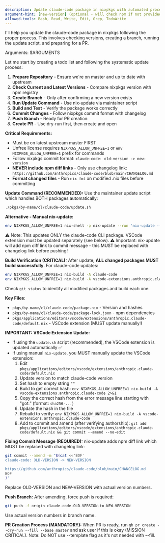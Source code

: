 ```yaml
---
description: Update claude-code package in nixpkgs with automated process
argument-hint: [new-version] (optional - will check npm if not provided)
allowed-tools: Bash, Read, Write, Edit, Grep, TodoWrite
---
```


I'll help you update the claude-code package in nixpkgs following the proper process. This involves checking versions, creating a branch, running the update script, and preparing for a PR.

Arguments: $ARGUMENTS

Let me start by creating a todo list and following the systematic update process:

1. **Prepare Repository** - Ensure we're on master and up to date with upstream
2. **Check Current and Latest Versions** - Compare nixpkgs version with npm registry
3. **Create Branch** - Only after confirming a new version exists
4. **Run Update Command** - Use nix-update via maintainer script
5. **Build and Test** - Verify the package works correctly
6. **Commit Changes** - Follow nixpkgs commit format with changelog
7. **Push Branch** - Ready for PR creation
8. **Create PR** - Use dry-run first, then create and open

**Critical Requirements:**
- Must be on latest upstream master FIRST
- Unfree license requires `NIXPKGS_ALLOW_UNFREE=1` or `env NIXPKGS_ALLOW_UNFREE=1` prefix for commands
- Follow nixpkgs commit format: `claude-code: old-version -> new-version`
- **NEVER include npm diff links** - Only use changelog link: `https://github.com/anthropics/claude-code/blob/main/CHANGELOG.md`
- **Format changed files** - Run `nix fmt` on modified .nix files before committing

**Update Command (RECOMMENDED):**
Use the maintainer update script which handles BOTH packages automatically:
```bash
./pkgs/by-name/cl/claude-code/update.sh
```

**Alternative - Manual nix-update:**
```bash
env NIXPKGS_ALLOW_UNFREE=1 nix-shell -p nix-update --run 'nix-update --build --commit claude-code'
```
⚠️ Note: This updates ONLY the claude-code CLI package. VSCode extension must be updated separately (see below).
⚠️ Important: nix-update will add npm diff link to commit message - this MUST be replaced with changelog link before pushing!

**Build Verification (CRITICAL):**
After update, **ALL changed packages MUST build successfully**. For claude-code updates:
```bash
env NIXPKGS_ALLOW_UNFREE=1 nix-build -A claude-code
env NIXPKGS_ALLOW_UNFREE=1 nix-build -A vscode-extensions.anthropic.claude-code
```
Check `git status` to identify all modified packages and build each one.

**Key Files:**
- `pkgs/by-name/cl/claude-code/package.nix` - Version and hashes
- `pkgs/by-name/cl/claude-code/package-lock.json` - npm dependencies
- `pkgs/applications/editors/vscode/extensions/anthropic.claude-code/default.nix` - VSCode extension (MUST update manually!)

**IMPORTANT: VSCode Extension Update:**
- If using the `update.sh` script (recommended), the VSCode extension is updated automatically ✅
- If using manual `nix-update`, you MUST manually update the VSCode extension:
  1. Edit `pkgs/applications/editors/vscode/extensions/anthropic.claude-code/default.nix`
  2. Update version to match claude-code version
  3. Set hash to empty string `""`
  4. Build to get correct hash: `env NIXPKGS_ALLOW_UNFREE=1 nix-build -A vscode-extensions.anthropic.claude-code 2>&1`
  5. Copy the correct hash from the error message line starting with "got:" (format: `sha256-...`)
  6. Update the hash in the file
  7. Rebuild to verify: `env NIXPKGS_ALLOW_UNFREE=1 nix-build -A vscode-extensions.anthropic.claude-code`
  8. Add to commit and amend (after verifying authorship): `git add pkgs/applications/editors/vscode/extensions/anthropic.claude-code/default.nix && git commit --amend --no-edit`

**Fixing Commit Message (REQUIRED):**
nix-update adds npm diff link which MUST be replaced with changelog link:
```bash
git commit --amend -m "$(cat <<'EOF'
claude-code: OLD-VERSION -> NEW-VERSION

https://github.com/anthropics/claude-code/blob/main/CHANGELOG.md
EOF
)"
```
Replace OLD-VERSION and NEW-VERSION with actual version numbers.

**Push Branch:**
After amending, force push is required:
```bash
git push -f origin claude-code-OLD-VERSION-to-NEW-VERSION
```
Use actual version numbers in branch name.

**PR Creation Process (MANDATORY):**
When PR is ready, run `gh pr create --dry-run --fill --base master` and ask user if this is okay (MISSION CRITICAL).
Note: Do NOT use --template flag as it's not needed with --fill.
